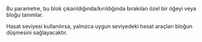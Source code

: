 Bu parametre, bu blok çıkarıldığında/kırıldığında bırakılan özel bir öğeyi veya bloğu tanımlar.

Hasat seviyesi kullanılırsa, yalnızca uygun seviyedeki hasat araçları bloğun düşmesini sağlayacaktır.